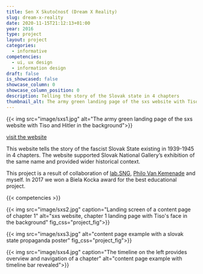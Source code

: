 ```yaml
---
title: Sen X Skutočnosť (Dream X Reality) 
slug: dream-x-reality
date: 2020-11-15T21:12:13+01:00
year: 2016
type: project
layout: project
categories:
  - informative
competencies: 
  - ui, ux design
  - information design
draft: false
is_showcased: false
showcase_column: 0
showcase_column_position: 0
description: Telling the story of the Slovak state in 4 chapters
thumbnail_alt: The army green landing page of the sxs website with Tiso and Hitler in the background
---
```


{{< img src="image/sxs1.jpg" alt="The army green landing page of the sxs website with Tiso and Hitler in the background">}}

[visit the website](https://senxskutocnost.sng.sk/en)

This website tells the story of the fascist Slovak State existing in 1939-1945 in 4 chapters. The website supported Slovak National Gallery’s exhibition of the same name and provided wider historical context. 

This project is a result of collaboration of [lab.SNG](https://lab.sng.sk/), [Philo Van Kemenade](https://phivk.com) and myself. In 2017 we won a Biela Kocka award for the best educational project.

{{< competencies >}}

{{< img src="image/sxs2.jpg" caption="Landing screen of a content page of chapter 1" alt="sxs website, chapter 1 landing page with Tiso's face in the background" fig_css="project_fig">}}

{{< img src="image/sxs3.jpg" alt="content page example with a slovak state propaganda poster" fig_css="project_fig">}}

{{< img src="image/sxs4.jpg" caption="The timeline on the left provides overview and navigation of a chapter" alt="content page example with timeline bar revealed">}}
 
